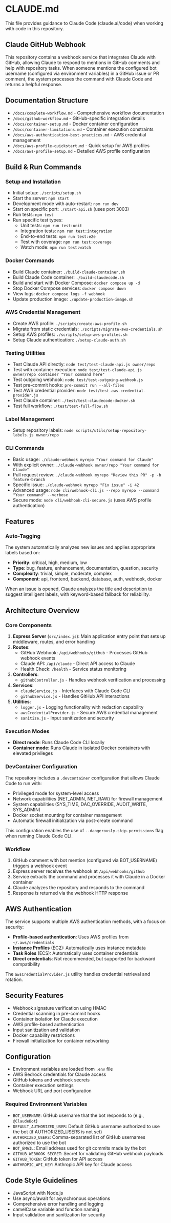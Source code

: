# CLAUDE.md

This file provides guidance to Claude Code (claude.ai/code) when working with code in this repository.

## Claude GitHub Webhook

This repository contains a webhook service that integrates Claude with GitHub, allowing Claude to respond to mentions in GitHub comments and help with repository tasks. When someone mentions the configured bot username (configured via environment variables) in a GitHub issue or PR comment, the system processes the command with Claude Code and returns a helpful response.

## Documentation Structure

- `/docs/complete-workflow.md` - Comprehensive workflow documentation
- `/docs/github-workflow.md` - GitHub-specific integration details
- `/docs/container-setup.md` - Docker container configuration
- `/docs/container-limitations.md` - Container execution constraints
- `/docs/aws-authentication-best-practices.md` - AWS credential management
- `/docs/aws-profile-quickstart.md` - Quick setup for AWS profiles
- `/docs/aws-profile-setup.md` - Detailed AWS profile configuration

## Build & Run Commands

### Setup and Installation
- Initial setup: `./scripts/setup.sh`
- Start the server: `npm start`
- Development mode with auto-restart: `npm run dev`
- Start on specific port: `./start-api.sh` (uses port 3003)
- Run tests: `npm test`
- Run specific test types:
  - Unit tests: `npm run test:unit`
  - Integration tests: `npm run test:integration`
  - End-to-end tests: `npm run test:e2e`
  - Test with coverage: `npm run test:coverage`
  - Watch mode: `npm run test:watch`

### Docker Commands
- Build Claude container: `./build-claude-container.sh`
- Build Claude Code container: `./build-claudecode.sh`
- Build and start with Docker Compose: `docker compose up -d`
- Stop Docker Compose services: `docker compose down`
- View logs: `docker compose logs -f webhook`
- Update production image: `./update-production-image.sh`

### AWS Credential Management
- Create AWS profile: `./scripts/create-aws-profile.sh`
- Migrate from static credentials: `./scripts/migrate-aws-credentials.sh`
- Setup AWS profiles: `./scripts/setup-aws-profiles.sh`
- Setup Claude authentication: `./setup-claude-auth.sh`

### Testing Utilities
- Test Claude API directly: `node test/test-claude-api.js owner/repo`
- Test with container execution: `node test/test-claude-api.js owner/repo container "Your command here"`
- Test outgoing webhook: `node test/test-outgoing-webhook.js`
- Test pre-commit hooks: `pre-commit run --all-files`
- Test AWS credential provider: `node test/test-aws-credential-provider.js`
- Test Claude container: `./test/test-claudecode-docker.sh`
- Test full workflow: `./test/test-full-flow.sh`

### Label Management
- Setup repository labels: `node scripts/utils/setup-repository-labels.js owner/repo`

### CLI Commands
- Basic usage: `./claude-webhook myrepo "Your command for Claude"`
- With explicit owner: `./claude-webhook owner/repo "Your command for Claude"`
- Pull request review: `./claude-webhook myrepo "Review this PR" -p -b feature-branch`
- Specific issue: `./claude-webhook myrepo "Fix issue" -i 42`
- Advanced usage: `node cli/webhook-cli.js --repo myrepo --command "Your command" --verbose`
- Secure mode: `node cli/webhook-cli-secure.js` (uses AWS profile authentication)

## Features

### Auto-Tagging
The system automatically analyzes new issues and applies appropriate labels based on:
- **Priority**: critical, high, medium, low
- **Type**: bug, feature, enhancement, documentation, question, security  
- **Complexity**: trivial, simple, moderate, complex
- **Component**: api, frontend, backend, database, auth, webhook, docker

When an issue is opened, Claude analyzes the title and description to suggest intelligent labels, with keyword-based fallback for reliability.

## Architecture Overview

### Core Components
1. **Express Server** (`src/index.js`): Main application entry point that sets up middleware, routes, and error handling
2. **Routes**:
   - GitHub Webhook: `/api/webhooks/github` - Processes GitHub webhook events
   - Claude API: `/api/claude` - Direct API access to Claude
   - Health Check: `/health` - Service status monitoring
3. **Controllers**:
   - `githubController.js` - Handles webhook verification and processing
4. **Services**:
   - `claudeService.js` - Interfaces with Claude Code CLI
   - `githubService.js` - Handles GitHub API interactions
5. **Utilities**:
   - `logger.js` - Logging functionality with redaction capability
   - `awsCredentialProvider.js` - Secure AWS credential management
   - `sanitize.js` - Input sanitization and security

### Execution Modes
- **Direct mode**: Runs Claude Code CLI locally
- **Container mode**: Runs Claude in isolated Docker containers with elevated privileges

### DevContainer Configuration
The repository includes a `.devcontainer` configuration that allows Claude Code to run with:
- Privileged mode for system-level access
- Network capabilities (NET_ADMIN, NET_RAW) for firewall management
- System capabilities (SYS_TIME, DAC_OVERRIDE, AUDIT_WRITE, SYS_ADMIN)
- Docker socket mounting for container management
- Automatic firewall initialization via post-create command

This configuration enables the use of `--dangerously-skip-permissions` flag when running Claude Code CLI.

### Workflow
1. GitHub comment with bot mention (configured via BOT_USERNAME) triggers a webhook event
2. Express server receives the webhook at `/api/webhooks/github`
3. Service extracts the command and processes it with Claude in a Docker container
4. Claude analyzes the repository and responds to the command
5. Response is returned via the webhook HTTP response

## AWS Authentication
The service supports multiple AWS authentication methods, with a focus on security:
- **Profile-based authentication**: Uses AWS profiles from `~/.aws/credentials`
- **Instance Profiles** (EC2): Automatically uses instance metadata
- **Task Roles** (ECS): Automatically uses container credentials
- **Direct credentials**: Not recommended, but supported for backward compatibility

The `awsCredentialProvider.js` utility handles credential retrieval and rotation.

## Security Features
- Webhook signature verification using HMAC
- Credential scanning in pre-commit hooks
- Container isolation for Claude execution
- AWS profile-based authentication
- Input sanitization and validation
- Docker capability restrictions
- Firewall initialization for container networking

## Configuration
- Environment variables are loaded from `.env` file
- AWS Bedrock credentials for Claude access
- GitHub tokens and webhook secrets
- Container execution settings
- Webhook URL and port configuration

### Required Environment Variables
- `BOT_USERNAME`: GitHub username that the bot responds to (e.g., `@ClaudeBot`)
- `DEFAULT_AUTHORIZED_USER`: Default GitHub username authorized to use the bot (if AUTHORIZED_USERS is not set)
- `AUTHORIZED_USERS`: Comma-separated list of GitHub usernames authorized to use the bot
- `BOT_EMAIL`: Email address used for git commits made by the bot
- `GITHUB_WEBHOOK_SECRET`: Secret for validating GitHub webhook payloads
- `GITHUB_TOKEN`: GitHub token for API access
- `ANTHROPIC_API_KEY`: Anthropic API key for Claude access

## Code Style Guidelines
- JavaScript with Node.js
- Use async/await for asynchronous operations
- Comprehensive error handling and logging
- camelCase variable and function naming
- Input validation and sanitization for security
